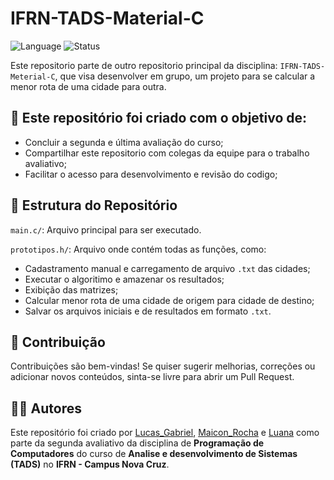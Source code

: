 # IFRN-TADS-Material-C

![Language](https://img.shields.io/badge/language-C-blue.svg)
![Status](https://img.shields.io/badge/status-em%20desenvolvimento-yellow)

Este repositorio parte de outro repositorio principal da disciplina: `IFRN-TADS-Meterial-C`, que visa desenvolver em grupo, um projeto para se calcular a menor rota de uma cidade para outra. 

## 🎯 Este repositório foi criado com o objetivo de:

- Concluir a segunda e última avaliação do curso;
- Compartilhar este repositorio com colegas da equipe para o trabalho avaliativo;
- Facilitar o acesso para desenvolvimento e revisão do codigo;

## 📁 Estrutura do Repositório
  `main.c/`: Arquivo principal para ser executado.

  `prototipos.h/`: Arquivo onde contém todas as funções, como:
   - Cadastramento manual e carregamento de arquivo `.txt` das cidades;
   - Executar o algoritimo e amazenar os resultados;
   - Exibição das matrizes;
   - Calcular menor rota de uma cidade de origem para cidade de destino;
   - Salvar os arquivos iniciais e de resultados em formato `.txt`.

## 🤝 Contribuição

Contribuições são bem-vindas! Se quiser sugerir melhorias, correções ou adicionar novos conteúdos, sinta-se livre para abrir um Pull Request.

## 👨‍💻 Autores

Este repositório foi criado por [Lucas_Gabriel](https://github.com/), [Maicon_Rocha](https://github.com/maiconroch06) e [Luana](https://github.com/) como parte da segunda avaliativo da disciplina de **Programação de Computadores** do curso de **Analise e desenvolvimento de Sistemas** **(TADS)** no **IFRN - Campus Nova Cruz**.

